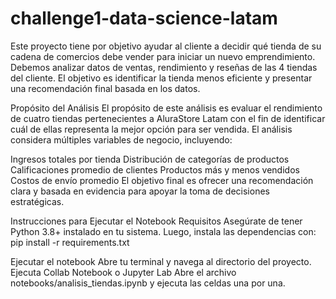 # challenge1-data-science-latam
Este proyecto tiene por objetivo ayudar al cliente a decidir qué tienda de su cadena de comercios debe vender para iniciar un nuevo emprendimiento. Debemos analizar datos de ventas, rendimiento y reseñas de las 4 tiendas del cliente. El objetivo es identificar la tienda menos eficiente y presentar una recomendación final basada en los datos.

Propósito del Análisis
El propósito de este análisis es evaluar el rendimiento de cuatro tiendas pertenecientes a AluraStore Latam con el fin de identificar cuál de ellas representa la mejor opción para ser vendida. El análisis considera múltiples variables de negocio, incluyendo:

Ingresos totales por tienda
Distribución de categorías de productos
Calificaciones promedio de clientes
Productos más y menos vendidos
Costos de envío promedio
El objetivo final es ofrecer una recomendación clara y basada en evidencia para apoyar la toma de decisiones estratégicas.

Instrucciones para Ejecutar el Notebook
Requisitos
Asegúrate de tener Python 3.8+ instalado en tu sistema. Luego, instala las dependencias con: pip install -r requirements.txt

Ejecutar el notebook
Abre tu terminal y navega al directorio del proyecto.
Ejecuta Collab Notebook o Jupyter Lab
Abre el archivo notebooks/analisis_tiendas.ipynb y ejecuta las celdas una por una.

